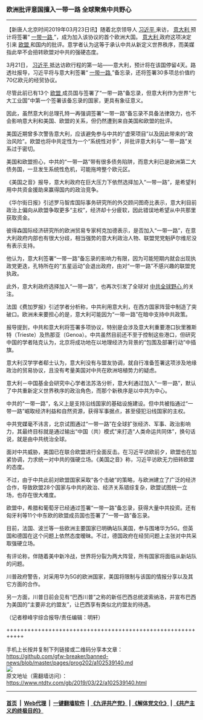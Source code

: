 ### 欧洲批评意国擅入一带一路 全球聚焦中共野心
------------------------

<div class="post_content" itemprop="articleBody">
 <p>
  【新唐人北京时间2019年03月23日讯】随着北京领导人
  <a href="https://www.ntdtv.com/gb/习近平.htm">
   习近平
  </a>
  来访，
  <a href="https://www.ntdtv.com/gb/意大利.htm">
   意大利
  </a>
  预计将签署“
  <a href="https://www.ntdtv.com/gb/一带一路.htm">
   一带一路
  </a>
  ”，成为加入该协议的首个欧洲大国。
  <a href="https://www.ntdtv.com/gb/意大利.htm">
   意大利
  </a>
  政府这项决定引来
  <a href="https://www.ntdtv.com/gb/欧盟.htm">
   欧盟
  </a>
  和国内的批评。意学者认为这等于承认中共从新定义世界秩序，而美媒指此举不会扭转欧盟对中共的强硬态度。
 </p>
 <p>
  3月21日，
  <a href="https://www.ntdtv.com/gb/习近平.htm">
   习近平
  </a>
  抵达访欧行程的第一站——意大利，预计将在该国停留4天。路透社报导，习近平将与意大利签署“
  <a href="https://www.ntdtv.com/gb/一带一路.htm">
   一带一路
  </a>
  ”备忘录，还将签署30多项总价值约70亿欧元的经贸协议。
 </p>
 <p>
  尽管此前已有13个
  <a href="https://www.ntdtv.com/gb/欧盟.htm">
   欧盟
  </a>
  成员国与签署了“一带一路”备忘录，但意大利作为世界“七大工业国”中第一个签署该备忘录的国家，更具有象征意义。
 </p>
 <p>
  因此，虽然意大利总理孔特一再强调签署“一带一路”备忘录不具备法律效力，也不会影响意大利和美国、欧盟的关系，但仍然遭到来自美国和欧盟的批评。
 </p>
 <p>
  美国近期曾多次警告意大利，应该避免参与中共的“虚荣项目”以及因此带来的“政治风险”。欧盟也将中共定性为一个“系统性对手”，并批评意大利与“一带一路”关系过于密切。
 </p>
 <p>
  美国和欧盟担心，中共的“一带一路”带有很多债务陷阱，而意大利已是欧洲第二大债务国，一旦发生系统性危机，可能拖垮整个欧元区。
 </p>
 <p>
  《美国之音》报导，意大利政府在巨大压力下依然选择加入“一带一路”，是希望利用中共资金援助来赢得国内的政治竞争。
 </p>
 <p>
  《华尔街日报》引述罗马智库国际事务研究所的外交顾问图奇比表示，意大利目前政治上偏向从欧盟争取更多“主权”，经济却十分疲软，因此错误地希望从中共那里获取资金。
 </p>
 <p>
  彼得森国际经济研究所的欧洲贸易专家柯克加德表示，是否加入“一带一路”，在意大利政府内部也有很大分歧，相当强势的意大利政治人物、联盟党党魁萨尔维尼没有表示支持。
 </p>
 <p>
  他认为，意大利签署“一带一路”备忘录的影响力有限，因为可能短期内就会出现执政党更迭，孔特所在的“五星运动”会退出政府，由对“一带一路”不感兴趣的联盟党执政。
 </p>
 <p>
  此外，意大利政府选择加入“一带一路”，也再次引发了全球对
  <a href="https://www.ntdtv.com/gb/中共全球野心.htm">
   中共全球野心
  </a>
  的关注。
 </p>
 <p>
  法国《费加罗报》引述学者分析称，中共利用意大利，在西方国家阵营中制造了突破口。欧洲未来要担心的是，意大利可能因为“一带一路”在暗中支持中共政策。
 </p>
 <p>
  报导提到，中共和意大利将签署多项协议，特别是会涉及意大利重要港口狄里雅斯特（Trieste）及热那亚（Genoa）。中共虽然目前还不至于控制这些港口，但研究中国的学者陆克认为，北京将成功地在以地理经济为背景的“包围及部署行动”中插旗。
 </p>
 <p>
  意大利汉学学者郗士认为，意大利没有与盟友协调，就自行准备签署这项涉及地缘政治的贸易协议，且没有考量美国对中共在欧洲培植势力的疑虑。
 </p>
 <p>
  意大利－中国基金会研究中心学者法苏洛分析，意大利通过加入“一带一路”，默认了中共重新定义世界秩序的政治角色，而那个新秩序是以中共为中心。
 </p>
 <p>
  中共的“一带一路”，名义上是支持沿线国家的基础设施建设。但中共被指通过“一带一路”崛取经济利益和自然资源，获得军事据点，甚至侵犯沿线国家的主权。
 </p>
 <p>
  中共党媒毫不讳言，北京试图通过“一带一路”在全球扩张经济、军事、政治影响力，其最终目标就是通过输出“中国（共）模式”来打造“人类命运共同体”，换句话说，就是由中共统治全球。
 </p>
 <p>
  面对中共威胁，美国已在联合欧盟进行全面反击。在习近平访欧前夕，欧盟也在加紧协调，力求统一对中共的强硬立场。《美国之音》称，习近平访欧无力扭转欧盟的态度。
 </p>
 <p>
  不过，由于中共此前对欧盟国家采取“各个击破”的策略，与欧洲建立了广泛的经济合作，导致欧盟28个国家与中共的政治、经济关系错综复杂，欧盟试图统一立场，也存在很大难度。
 </p>
 <p>
  欧盟中，希腊和葡萄牙已经通过签署“一带一路”备忘录，获得大量中共投资。还有匈牙利等11个中东欧的欧盟成员国也签署了“一带一路”备忘录。
 </p>
 <p>
  目前，法国、波兰等一些欧洲主要国家已明确站队美国，参与围堵华为5G。但英国和德国在这个问题上依然态度暧昧。不过，德国政府在经贸问题上主张对中共采取强硬立场。
 </p>
 <p>
  有评论称，伴随着美中新冷战，世界将分裂为两大阵营，所有国家将面临从新站队的问题。
 </p>
 <p>
  川普政府警告，对采用华为5G的欧洲国家，美国将限制与该国的情报分享以及其它方面的合作。
 </p>
 <p>
  另一方面，川普日前会见有“巴西川普”之称的新任巴西总统波索纳洛，并宣布巴西为美国的“主要非北约盟友”，让巴西享有类似北约盟友的待遇。
 </p>
 <p>
  （记者穆峰宇综合报导/责任编辑：明轩）
 </p>
 <div class="single_ad">
 </div>
</div>

+++++++++++++++++++++++++++++++++++++++++++++++++++++++++++<br/><br/>
手机上长按并复制下列链接或二维码分享本文章：<br/>
https://github.com/gfw-breaker/banned-news/blob/master/pages/prog202/a102539140.md <br/>
<a href='https://github.com/gfw-breaker/banned-news/blob/master/pages/prog202/a102539140.md'><img src='https://github.com/gfw-breaker/banned-news/blob/master/pages/prog202/a102539140.md.png'/></a> <br/>
原文地址（需翻墙访问）：https://www.ntdtv.com/gb/2019/03/22/a102539140.html


------------------------
#### [首页](https://github.com/gfw-breaker/banned-news/blob/master/README.md) &nbsp;|&nbsp; [Web代理](https://github.com/labour-camp/helloworld) &nbsp;|&nbsp; [一键翻墙软件](https://github.com/gfw-breaker/nogfw/blob/master/README.md) &nbsp;| [《九评共产党》](https://github.com/gfw-breaker/9ping.md/blob/master/README.md#九评之一评共产党是什么) | [《解体党文化》](https://github.com/gfw-breaker/jtdwh.md/blob/master/README.md) | [《共产主义的终极目的》](https://github.com/gfw-breaker/gczydzjmd.md/blob/master/README.md)

